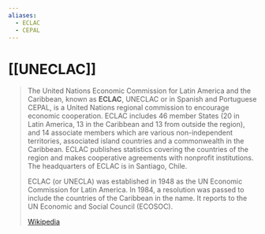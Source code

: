 ```yaml
---
aliases:
  - ECLAC
  - CEPAL
---
```


# [[UNECLAC]] 

> The United Nations Economic Commission for Latin America and the Caribbean, known as **ECLAC**, UNECLAC or in Spanish and Portuguese CEPAL, is a United Nations regional commission to encourage economic cooperation. ECLAC includes 46 member States (20 in Latin America, 13 in the Caribbean and 13 from outside the region), and 14 associate members which are various non-independent territories, associated island countries and a commonwealth in the Caribbean. ECLAC publishes statistics covering the countries of the region and makes cooperative agreements with nonprofit institutions. The headquarters of ECLAC is in Santiago, Chile.
>
> ECLAC (or UNECLA) was established in 1948 as the UN Economic Commission for Latin America. In 1984, a resolution was passed to include the countries of the Caribbean in the name.  It reports to the UN Economic and Social Council (ECOSOC).
>
> [Wikipedia](https://en.wikipedia.org/wiki/United%20Nations%20Economic%20Commission%20for%20Latin%20America%20and%20the%20Caribbean)



